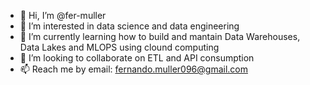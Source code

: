 - 👋 Hi, I’m @fer-muller
- 👀 I’m interested in data science and data engineering
- 🌱 I’m currently learning how to build and mantain Data Warehouses, Data Lakes and MLOPS using clound computing
- 💞️ I’m looking to collaborate on ETL and API consumption
- 📫 Reach me by email: fernando.muller096@gmail.com

<!---
fer-muller/fer-muller is a ✨ special ✨ repository because its `README.md` (this file) appears on your GitHub profile.
You can click the Preview link to take a look at your changes.
--->
